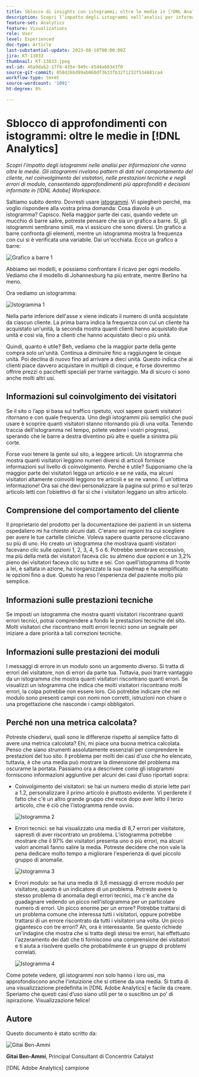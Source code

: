 ```yaml
---
title: Sblocco di insights con istogrammi; oltre le medie in [!DNL Analytics]
description: Scopri l’impatto degli istogrammi nell’analisi per informazioni che vanno oltre le medie.
feature-set: Analytics
feature: Visualizations
role: User
level: Experienced
doc-type: Article
last-substantial-update: 2023-08-18T00:00:00Z
jira: KT-13833
thumbnail: KT-13833.jpeg
exl-id: 46a9dab2-17f8-435e-949c-45d4a60343f0
source-git-commit: 058d26bd99ab060df3633fb32f1232f534881ca4
workflow-type: tm+mt
source-wordcount: '1091'
ht-degree: 0%

---
```


# Sblocco di approfondimenti con istogrammi: oltre le medie in [!DNL Analytics]

_Scopri l&#39;impatto degli istogrammi nelle analisi per informazioni che vanno oltre le medie. Gli istogrammi rivelano pattern di dati nel comportamento del cliente, nel coinvolgimento dei visitatori, nelle prestazioni tecniche e negli errori di modulo, consentendo approfondimenti più approfonditi e decisioni informate in [!DNL Adobe] Workspace._

Saltiamo subito dentro. Dovresti usare [istogrammi](https://experienceleague.adobe.com/docs/analytics/analyze/analysis-workspace/visualizations/histogram.html). Vi spiegherò perché, ma voglio rispondere alla vostra prima domanda: Cosa diavolo è un istogramma? Capisco. Nella maggior parte dei casi, quando vedete un mucchio di barre salire, potreste pensare che sia un grafico a barre. Sì, gli istogrammi sembrano simili, ma vi assicuro che sono diversi. Un grafico a barre confronta gli elementi, mentre un istogramma mostra la frequenza con cui si è verificata una variabile. Dai un&#39;occhiata. Ecco un grafico a barre:

![Grafico a barre 1](assets/bar-chart-1.png)

Abbiamo sei modelli, e possiamo confrontare il ricavo per ogni modello. Vediamo che il modello di Johannesburg ha più entrate, mentre Berlino ha meno.

Ora vediamo un istogramma:

![Istogramma 1](assets/histogram-1.png)

Nella parte inferiore dell&#39;asse x viene indicato il numero di unità acquistate da ciascun cliente. La prima barra indica la frequenza con cui un cliente ha acquistato un&#39;unità, la seconda mostra quanti clienti hanno acquistato due unità e così via, fino a clienti che hanno acquistato dieci o più unità.

Quindi, quanto è utile? Beh, vediamo che la maggior parte della gente compra solo un&#39;unità. Continua a diminuire fino a raggiungere le cinque unità. Poi declina di nuovo fino ad arrivare a dieci unità. Questo indica che ai clienti piace davvero acquistare in multipli di cinque, e forse dovremmo offrire prezzi o pacchetti speciali per trarne vantaggio. Ma di sicuro ci sono anche molti altri usi.

## Informazioni sul coinvolgimento dei visitatori

Se il sito o l’app si basa sul traffico ripetuto, vuoi sapere quanti visitatori ritornano e con quale frequenza. Uno degli istogrammi più semplici che puoi usare è scoprire quanti visitatori stanno ritornando più di una volta. Tenendo traccia dell&#39;istogramma nel tempo, potete vedere i vostri progressi, sperando che le barre a destra diventino più alte e quelle a sinistra più corte.

Forse vuoi tenere la gente sul sito, a leggere articoli. Un istogramma che mostra quanti visitatori leggono numeri diversi di articoli fornisce informazioni sul livello di coinvolgimento. Perché è utile? Supponiamo che la maggior parte dei visitatori legga un articolo e se ne vada, ma alcuni visitatori altamente coinvolti leggono tre articoli e se ne vanno. È un&#39;ottima informazione! Ora sai che devi personalizzare la pagina sul primo e sul terzo articolo letti con l’obiettivo di far sì che i visitatori leggano un altro articolo.

## Comprensione del comportamento del cliente

Il proprietario del prodotto per la documentazione dei pazienti in un sistema ospedaliero mi ha chiesto alcuni dati. C&#39;erano sei regioni tra cui scegliere per avere le tue cartelle cliniche. Voleva sapere quante persone cliccavano su più di uno. Ho creato un istogramma che mostrava quanti visitatori facevano clic sulle opzioni 1, 2, 3, 4, 5 o 6. Potrebbe sembrare eccessivo, ma più della metà dei visitatori faceva clic su almeno due opzioni e un 3,2% pieno dei visitatori faceva clic su tutte e sei. Con quell&#39;istogramma di fronte a lei, è saltata in azione, ha riorganizzato la sua roadmap e ha semplificato le opzioni fino a due. Questo ha reso l&#39;esperienza del paziente molto più semplice.

## Informazioni sulle prestazioni tecniche

Se imposti un istogramma che mostra quanti visitatori riscontrano quanti errori tecnici, potrai comprendere a fondo le prestazioni tecniche del sito. Molti visitatori che riscontrano molti errori tecnici sono un segnale per iniziare a dare priorità a tali correzioni tecniche.

## Informazioni sulle prestazioni dei moduli

I messaggi di errore in un modulo sono un argomento diverso. Si tratta di errori del visitatore, non di errori da parte tua. Tuttavia, puoi trarre vantaggio da un istogramma che mostra quanti visitatori riscontrano quanti errori. Se visualizzi un istogramma che indica che molti visitatori riscontrano molti errori, la colpa potrebbe non essere loro. Ciò potrebbe indicare che nel modulo sono presenti campi con nomi non corretti, istruzioni non chiare o una progettazione che nasconde i campi obbligatori.

## Perché non una metrica calcolata?

Potreste chiedervi, quali sono le differenze rispetto al semplice fatto di avere una metrica calcolata? Ehi, mi piace una buona metrica calcolata. Penso che siano strumenti assolutamente essenziali per comprendere le prestazioni del tuo sito. Il problema per molti dei casi d&#39;uso che ho elencato, tuttavia, è che una media può mostrare la dimensione del problema ma oscurarne la portata. Passiamo ora a descrivere come gli istogrammi forniscono informazioni aggiuntive per alcuni dei casi d’uso riportati sopra:

- Coinvolgimento dei visitatori: se hai un numero medio di storie lette pari a 1.2, personalizzare il primo articolo è piuttosto evidente. Vi perderete il fatto che c&#39;è un altro grande gruppo che esce dopo aver letto il terzo articolo, che è ciò che l&#39;istogramma rende ovvio.

  ![Istogramma 2](assets/histogram-2.png)

- Errori tecnici: se hai visualizzato una media di 8,7 errori per visitatore, sapresti di aver riscontrato un problema. L’istogramma potrebbe mostrare che il 97% dei visitatori presenta uno o più errori, ma alcuni valori anomali fanno salire la media. Potreste decidere che non vale la pena dedicare molto tempo a migliorare l&#39;esperienza di quel piccolo gruppo di anomalie.

  ![Istogramma 3](assets/histogram-3.png)

- Errori modulo: se hai una media di 3,6 messaggi di errore modulo per visitatore, questo è un indicatore di un problema. Potreste avere lo stesso problema di anomalia degli errori tecnici, ma c&#39;è anche da guadagnare vedendo un picco nell&#39;istogramma per un particolare numero di errori. Un picco enorme per un errore? Potrebbe trattarsi di un problema comune che interessa tutti i visitatori, oppure potrebbe trattarsi di un errore riscontrato da tutti i visitatori una volta. Un picco gigantesco con tre errori? Ah, ora è interessante. Se questo richiede un&#39;indagine che mostra che si tratta degli stessi tre errori, hai effettuato l&#39;azzeramento dei dati che ti forniscono una comprensione dei visitatori e ti aiuta a risolvere quello che probabilmente è un gruppo di problemi correlati.

  ![Istogramma 4](assets/histogram-4.png)

Come potete vedere, gli istogrammi non solo hanno i loro usi, ma approfondiscono anche l&#39;intuizione che si ottiene da una media. Si tratta di una visualizzazione predefinita in [!DNL Adobe Analytics] e facile da creare. Speriamo che questi casi d’uso siano utili per te o suscitino un po’ di ispirazione. Visualizzazione felice!

## Autore

Questo documento è stato scritto da:

![Gitai Ben-Ammi](assets/gitai-headshot.png)

**Gitai Ben-Ammi**, Principal Consultant di Concentrix Catalyst

[!DNL Adobe Analytics] campione
